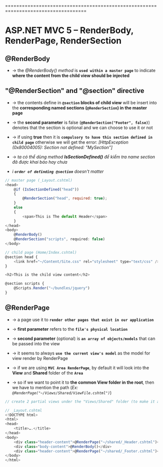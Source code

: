 ===================================================================================
# ASP.NET MVC 5 – RenderBody, RenderPage, RenderSection

## @RenderBody
* -> the _@RenderBody() method_ is **`used within a master page`** to indicate **where the content from the child view should be injected**

## "@RenderSection" and "@section" directive
* -> the contents define in **`@section` blocks of child view** will be insert into the **corresponding named sections (`@RenderSection`) in the master page**

* -> the **second parameter** is false (**`@RenderSection("Footer", false)`**) denotes that the section is optional and we can choose to use it or not
* -> if using **true** then it is **`compulsory to have this section defined in child page`** otherwise we will get the error: _[HttpException (0x80004005): Section not defined: "MySection"]_
* -> _ta có thể dùng method **IsSectionDefined()** để kiểm tra name section đã được khai báo hay chưa_

* _i **`order of definding @section`** doesn't matter_

```js
// master page (_Layout.cshtml)
<head>
    @if (IsSectionDefined("head"))
    {
        @RenderSection("head", required: true);
    }
    else
    {
        <span>This is The default Header</span>
    }
</head>
<body>
    @RenderBody()
    @RenderSection("scripts", required: false)
</body>

// child page (Home/Index.cshtml)
@section head {
    <link href="~/Content/Site.css" rel="stylesheet" type="text/css" />
}

<h2>This is the child view content</h2>

@section scripts {
    @Scripts.Render("~/bundles/jquery")
}
```

## @RenderPage
* -> a page use it to **`render other pages that exist in our application`**
* -> **first parameter** refers to the **`file's physical location`**
* -> **second parameter** (optional) is **`an array of objects/models`** that can be passed into the view
* -> it seems to always **`use the current view's model`** as the model for view render by RenderPage

* -> if we are using **`MVC Area RenderPage`**, by default it will look into the **View** and **Shared** folder of the **`Area`**
* -> so if we want to point it to **the common View folder in the root**, then we have to mention the path (_Ex: `@RenderPage("~/Views/Shared/ViewFile.cshtml")`_)

```js 
// create 2 partial views under the "Views/Shared" folder (to make it as shared): Shared/_Header.cshtml, Shared/_Footer.cshtml

// _Layout.cshtml
<!DOCTYPE html>
<html>
<head>
    <title>….</title>
</head>
<body>
    <div class="header-content">@RenderPage("~/shared/_Header.cshtml")</div>
    <div class="body-content">@RenderBody()</div>
    <div class="header-content">@RenderPage("~/shared/_Footer.cshtml")</div>
</body>
</html>
```
